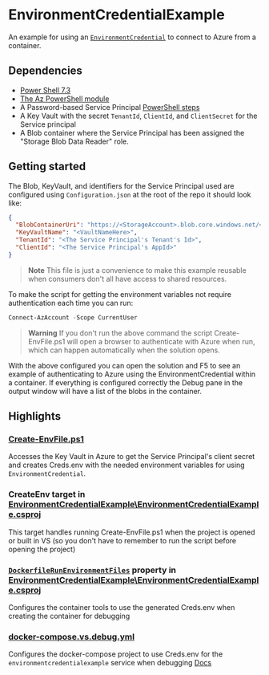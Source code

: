 # EnvironmentCredentialExample
An example for using an [`EnvironmentCredential`](https://learn.microsoft.com/en-us/dotnet/api/azure.identity.environmentcredential?view=azure-dotnet) to connect to Azure from a container.

## Dependencies
- [Power Shell 7.3](https://learn.microsoft.com/en-us/powershell/scripting/install/installing-powershell?view=powershell-7.3)
- [The Az PowerShell module](https://learn.microsoft.com/en-us/powershell/azure/install-az-ps?view=azps-9.2.0)
- A Password-based Service Principal [PowerShell steps](https://learn.microsoft.com/en-us/powershell/azure/create-azure-service-principal-azureps?view=azps-9.2.0)
- A Key Vault with the secret `TenantId`, `ClientId`, and `ClientSecret` for the Service principal
- A Blob container where the Service Principal has been assigned the "Storage Blob Data Reader" role.

## Getting started
The Blob, KeyVault, and identifiers for the Service Principal used are configured using `Configuration.json` at the root of the repo it should look like:
```json
{
  "BlobContainerUri": "https://<StorageAccount>.blob.core.windows.net/<ContainerName>",
  "KeyVaultName": "<VaultNameHere>",
  "TenantId": "<The Service Principal's Tenant's Id>",
  "ClientId": "<The Service Principal's AppId>"
}
```
> **Note**
> This file is just a convenience to make this example reusable when consumers don't all have access to shared resources.

To make the script for getting the environment variables not require authentication each time you can run:
```powershell
Connect-AzAccount -Scope CurrentUser
```
> **Warning**
> If you don't run the above command the script Create-EnvFile.ps1 will open a browser to authenticate with Azure when run, which can happen automatically when the solution opens.

With the above configured you can open the solution and F5 to see an example of authenticating to Azure using the EnvironmentCredential within a container. If everything is configured correctly the Debug pane in the output window will have a list of the blobs in the container.

## Highlights
### [Create-EnvFile.ps1](EnvironmentCredentialExample/Create-EnvFile.ps1)
Accesses the Key Vault in Azure to get the Service Principal's client secret and creates Creds.env with the needed environment variables for using `EnvironmentCredential`.
### CreateEnv target in [EnvironmentCredentialExample\EnvironmentCredentialExample.csproj](EnvironmentCredentialExample/EnvironmentCredentialExample.csproj)
This target handles running Create-EnvFile.ps1 when the project is opened or built in VS (so you don't have to remember to run the script before opening the project)
### [`DockerfileRunEnvironmentFiles`](https://learn.microsoft.com/en-us/visualstudio/containers/container-msbuild-properties) property in [EnvironmentCredentialExample\EnvironmentCredentialExample.csproj](EnvironmentCredentialExample/EnvironmentCredentialExample.csproj)
Configures the container tools to use the generated Creds.env when creating the container for debugging
### [docker-compose.vs.debug.yml](docker-compose.vs.debug.yml)
Configures the docker-compose project to use Creds.env for the `environmentcredentialexample` service when debugging [Docs](https://docs.microsoft.com/en-us/visualstudio/containers/docker-compose-properties?view=vs-2022#overriding-visual-studios-docker-compose-configuration)
